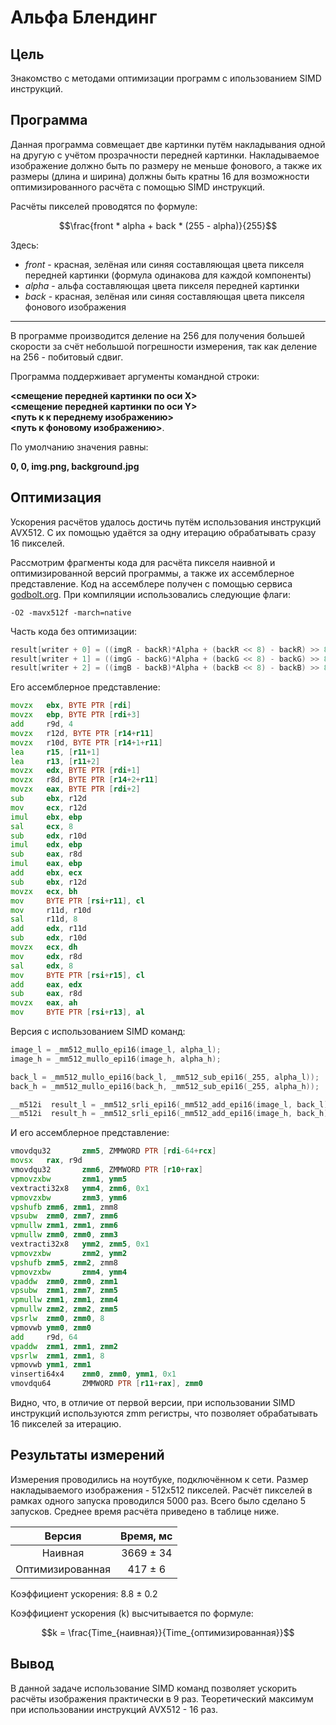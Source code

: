 # Альфа Блендинг

## Цель

Знакомство с методами оптимизации программ с ипользованием SIMD инструкций.

## Программа

Данная программа совмещает две картинки путём накладывания одной на другую с учётом прозрачности передней картинки. Накладываемое изображение должно быть по размеру не меньше фонового, а также их размеры (длина и ширина) должны быть кратны 16 для возможности оптимизированного расчёта с помощью SIMD инструкций. 

Расчёты пикселей проводятся по формуле:

$$\frac{front * alpha + back * (255 - alpha)}{255}$$

Здесь:

- $front$ - красная, зелёная или синяя составляющая цвета пикселя передней картинки (формула одинакова для каждой компоненты)
- $alpha$   - альфа составляющая цвета пикселя передней картинки
- $back$ -  красная, зелёная или синяя составляющая цвета пикселя фонового изображения

------------------------------------

В программе производится деление на 256 для получения большей скорости за счёт небольшой погрешности измерения, так как деление на 256 - побитовый сдвиг.

Программа поддерживает аргументы командной строки:

**<смещение передней картинки по оси X>**\
**<смещение передней картинки по оси Y>**\
**<путь к к переднему изображению>**\
**<путь к фоновому изображению>**.

По умолчанию значения равны:

**0, 0, img.png, background.jpg**

## Оптимизация

Ускорения расчётов удалось достичь путём использования инструкций AVX512. С их помощью удаётся за одну итерацию обрабатывать сразу 16 пикселей.

Рассмотрим фрагменты кода для расчёта пикселя наивной и оптимизированной версий программы, а также их ассемблерное представление. Код на ассемблере получен с помощью сервиса [godbolt.org](https://godbolt.org). При компиляции использовались следующие флаги: 

	-O2 -mavx512f -march=native

Часть кода без оптимизации:

``` C
result[writer + 0] = ((imgR - backR)*Alpha + (backR << 8) - backR) >> 8;
result[writer + 1] = ((imgG - backG)*Alpha + (backG << 8) - backG) >> 8;
result[writer + 2] = ((imgB - backB)*Alpha + (backB << 8) - backB) >> 8;
```
Его ассемблерное представление:
``` asm
movzx   ebx, BYTE PTR [rdi]
movzx   ebp, BYTE PTR [rdi+3]
add     r9d, 4
movzx   r12d, BYTE PTR [r14+r11]
movzx   r10d, BYTE PTR [r14+1+r11]
lea     r15, [r11+1]
lea     r13, [r11+2]
movzx   edx, BYTE PTR [rdi+1]
movzx   r8d, BYTE PTR [r14+2+r11]
movzx   eax, BYTE PTR [rdi+2]
sub     ebx, r12d
mov     ecx, r12d
imul    ebx, ebp
sal     ecx, 8
sub     edx, r10d
imul    edx, ebp
sub     eax, r8d
imul    eax, ebp
add     ebx, ecx
sub     ebx, r12d
movzx   ecx, bh
mov     BYTE PTR [rsi+r11], cl
mov     r11d, r10d
sal     r11d, 8
add     edx, r11d
sub     edx, r10d
movzx   ecx, dh
mov     edx, r8d
sal     edx, 8
mov     BYTE PTR [rsi+r15], cl
add     eax, edx
sub     eax, r8d
movzx   eax, ah
mov     BYTE PTR [rsi+r13], al
```
Версия с использованием SIMD команд:
``` C
image_l = _mm512_mullo_epi16(image_l, alpha_l);
image_h = _mm512_mullo_epi16(image_h, alpha_h);

back_l = _mm512_mullo_epi16(back_l, _mm512_sub_epi16(_255, alpha_l));
back_h = _mm512_mullo_epi16(back_h, _mm512_sub_epi16(_255, alpha_h));

__m512i  result_l = _mm512_srli_epi16(_mm512_add_epi16(image_l, back_l), 8);
__m512i  result_h = _mm512_srli_epi16(_mm512_add_epi16(image_h, back_h), 8);
```
И его ассемблерное представление:
``` asm
vmovdqu32       zmm5, ZMMWORD PTR [rdi-64+rcx]
movsx   rax, r9d
vmovdqu32       zmm6, ZMMWORD PTR [r10+rax]
vpmovzxbw       zmm1, ymm5
vextracti32x8   ymm4, zmm6, 0x1
vpmovzxbw       zmm3, ymm6
vpshufb zmm6, zmm1, zmm8
vpsubw  zmm0, zmm7, zmm6
vpmullw zmm1, zmm1, zmm6
vpmullw zmm0, zmm0, zmm3
vextracti32x8   ymm2, zmm5, 0x1
vpmovzxbw       zmm2, ymm2
vpshufb zmm5, zmm2, zmm8
vpmovzxbw       zmm4, ymm4
vpaddw  zmm0, zmm0, zmm1
vpsubw  zmm1, zmm7, zmm5
vpmullw zmm1, zmm1, zmm4
vpmullw zmm2, zmm2, zmm5
vpsrlw  zmm0, zmm0, 8
vpmovwb ymm0, zmm0
add     r9d, 64
vpaddw  zmm1, zmm1, zmm2
vpsrlw  zmm1, zmm1, 8
vpmovwb ymm1, zmm1
vinserti64x4    zmm0, zmm0, ymm1, 0x1
vmovdqu64       ZMMWORD PTR [r11+rax], zmm0
```
Видно, что, в отличие от первой версии, при использовании SIMD инструкций используются zmm регистры, что позволяет обрабатывать 16 пикселей за итерацию.

## Результаты измерений

Измерения проводились на ноутбуке, подключённом к сети. Размер накладываемого изображения - 512x512  пикселей. Расчёт пикселей в рамках одного запуска проводился 5000 раз. Всего было сделано 5 запусков. Среднее время расчёта приведено в таблице ниже.

Версия 		      | Время, мс
:--------------:|:----:
Наивная     		| 3669 $\pm$ 34   
Оптимизированная| 417 $\pm$ 6

Коэффициент ускорения: 8.8 $\pm$ 0.2

Коэффициент ускорения (k) высчитывается по формуле:

$$k = \frac{Time_{наивная}}{Time_{оптимизированная}}$$


##  Вывод
В данной задаче использование SIMD команд позволяет ускорить расчёты изображения практически в 9 раз. Теоретический максимум при использовании инструкций AVX512 - 16 раз.




